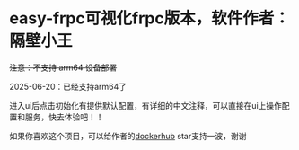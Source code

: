 # easy-frpc可视化frpc版本，软件作者：隔壁小王

<del>注意：不支持 arm64 设备部署

2025-06-20：已经支持arm64了

进入ui后点击初始化有提供默认配置，有详细的中文注释，可以直接在ui上操作配置和服务，快去体验吧！！

如果你喜欢这个项目，可以给作者的[dockerhub](https://hub.docker.com/r/qq918652593/easy-frpc) star支持一波，谢谢

